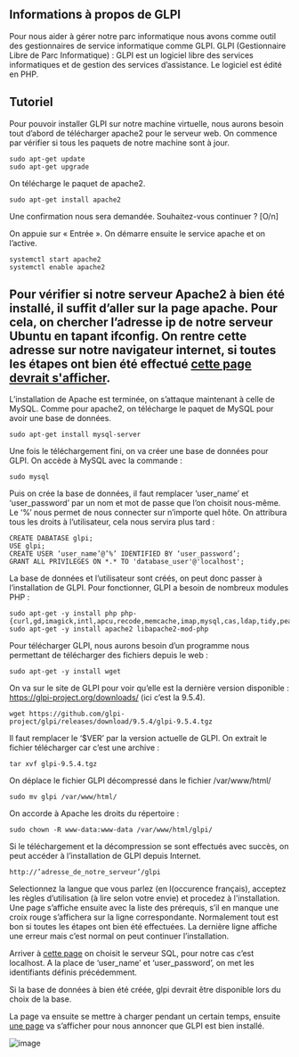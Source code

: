 ## Informations à propos de GLPI

Pour nous aider à gérer notre parc informatique nous avons comme outil des gestionnaires de service informatique comme GLPI.
GLPI (Gestionnaire Libre de Parc Informatique) : GLPI est un logiciel libre des services informatiques et de gestion des services d’assistance. Le logiciel est édité en PHP.

## Tutoriel

Pour pouvoir installer GLPI sur notre machine virtuelle, nous aurons besoin tout d’abord de télécharger apache2 pour le serveur web. On commence par vérifier si tous les paquets de notre machine sont à jour.

    sudo apt-get update
    sudo apt-get upgrade

On télécharge le paquet de apache2.

    sudo apt-get install apache2

Une confirmation nous sera demandée.
Souhaitez-vous continuer ? [O/n] 

On appuie sur « Entrée ».
On démarre ensuite le service apache et on l’active.

    systemctl start apache2
    systemctl enable apache2

Pour vérifier si notre serveur Apache2 à bien été installé, il suffit d’aller sur la page apache. Pour cela, on chercher l’adresse ip de notre serveur Ubuntu en tapant ifconfig. On rentre cette adresse sur notre navigateur internet, si toutes les étapes ont bien été effectué [cette page devrait s'afficher](https://i.imgur.com/ouEwnnu.png).
-

L’installation de Apache est terminée, on s’attaque maintenant à celle de MySQL. Comme pour apache2, on télécharge le paquet de MySQL pour avoir une base de données.

    sudo apt-get install mysql-server

Une fois le téléchargement fini, on va créer une base de données pour GLPI.
On accède à MySQL avec la commande :

    sudo mysql 

Puis on crée la base de données, il faut remplacer ‘user_name’ et ‘user_password’ par un nom et mot de passe que l’on choisit nous-même. Le ‘%’ nous permet de nous connecter sur n’importe quel hôte. On attribura tous les droits à l’utilisateur, cela nous servira plus tard :

    CREATE DABATASE glpi;
    USE glpi;
    CREATE USER ‘user_name’@’%’ IDENTIFIED BY ‘user_password’;
    GRANT ALL PRIVILEGES ON *.* TO 'database_user'@'localhost';


La base de données et l’utilisateur sont créés, on peut donc passer à l’installation de GLPI.
Pour fonctionner, GLPI a besoin de nombreux modules PHP :

    sudo apt-get -y install php php-{curl,gd,imagick,intl,apcu,recode,memcache,imap,mysql,cas,ldap,tidy,pear,xmlrpc,pspell,gettext,mbstring,json,iconv,xml,gd,xsl}
    sudo apt-get -y install apache2 libapache2-mod-php


Pour télécharger GLPI, nous aurons besoin d’un programme nous permettant de télécharger des fichiers depuis le web :

    sudo apt-get -y install wget


On va sur le site de GLPI pour voir qu’elle est la dernière version disponible : https://glpi-project.org/downloads/ (ici c’est la 9.5.4).

    wget https://github.com/glpi-project/glpi/releases/download/9.5.4/glpi-9.5.4.tgz


Il faut remplacer le ‘$VER’ par la version actuelle de GLPI. On extrait le fichier télécharger car c’est une archive :

    tar xvf glpi-9.5.4.tgz


On déplace le fichier GLPI décompressé dans le fichier /var/www/html/

    sudo mv glpi /var/www/html/

On accorde à Apache les droits du répertoire :

    sudo chown -R www-data:www-data /var/www/html/glpi/

 
Si le téléchargement et la décompression se sont effectués avec succès, on peut accéder à l’installation de GLPI depuis Internet.

    http://’adresse_de_notre_serveur’/glpi

Selectionnez la langue que vous parlez (en l(occurence français), acceptez les règles d’utilisation (à lire selon votre envie) et procedez à l'installation.
Une page s’affiche ensuite avec la liste des prérequis, s’il en manque une croix rouge s’affichera sur la ligne correspondante. Normalement tout est bon si toutes les étapes ont bien été effectuées. La dernière ligne affiche une erreur mais c’est normal on peut continuer l’installation.
 
Arriver à [cette page](https://i.imgur.com/Cxig4gy.png) on choisit le serveur SQL, pour notre cas c’est localhost. A la place de ‘user_name’ et ‘user_password’, on met les identifiants définis précédemment.

Si la base de données à bien été créée, glpi devrait être disponible lors du choix de la base.
 
La page va ensuite se mettre à charger pendant un certain temps, ensuite [une page](https://i.imgur.com/hS3qORI.png) va s’afficher pour nous annoncer que GLPI est bien installé.

![image](https://user-images.githubusercontent.com/59647512/112827167-46a66d80-908e-11eb-9482-cad7b20d9ff5.png)
